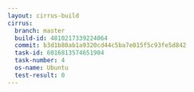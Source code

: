```yaml
---
layout: cirrus-build
cirrus:
  branch: master
  build-id: 4810217339224064
  commit: b3d1b80ab1a9320cd44c5ba7e015f5c93fe5d842
  task-id: 6016813574651904
  task-number: 4
  os-name: Ubuntu
  test-result: 0
---
```

